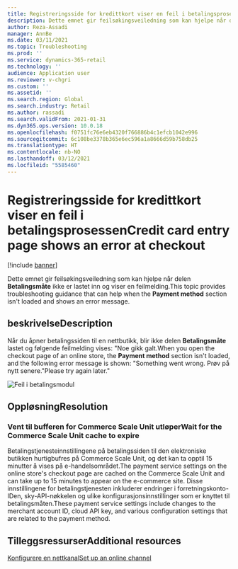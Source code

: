 ```yaml
---
title: Registreringsside for kredittkort viser en feil i betalingsprosessen
description: Dette emnet gir feilsøkingsveiledning som kan hjelpe når delen Betalingsmåte ikke er lastet inn og viser en feilmelding.
author: Reza-Assadi
manager: AnnBe
ms.date: 03/11/2021
ms.topic: Troubleshooting
ms.prod: ''
ms.service: dynamics-365-retail
ms.technology: ''
audience: Application user
ms.reviewer: v-chgri
ms.custom: ''
ms.assetid: ''
ms.search.region: Global
ms.search.industry: Retail
ms.author: rassadi
ms.search.validFrom: 2021-01-31
ms.dyn365.ops.version: 10.0.18
ms.openlocfilehash: f0751fc76e6eb4320f766886b4c1efcb1042e996
ms.sourcegitcommit: 6c108be3378b365e6ec596a1a8666d59b758db25
ms.translationtype: HT
ms.contentlocale: nb-NO
ms.lasthandoff: 03/12/2021
ms.locfileid: "5585460"
---
```

# <a name="credit-card-entry-page-shows-an-error-at-checkout"></a><span data-ttu-id="cb386-103">Registreringsside for kredittkort viser en feil i betalingsprosessen</span><span class="sxs-lookup"><span data-stu-id="cb386-103">Credit card entry page shows an error at checkout</span></span>

[!include [banner](../../includes/banner.md)]

<span data-ttu-id="cb386-104">Dette emnet gir feilsøkingsveiledning som kan hjelpe når delen **Betalingsmåte** ikke er lastet inn og viser en feilmelding.</span><span class="sxs-lookup"><span data-stu-id="cb386-104">This topic provides troubleshooting guidance that can help when the **Payment method** section isn't loaded and shows an error message.</span></span>

## <a name="description"></a><span data-ttu-id="cb386-105">beskrivelse</span><span class="sxs-lookup"><span data-stu-id="cb386-105">Description</span></span>

<span data-ttu-id="cb386-106">Når du åpner betalingssiden til en nettbutikk, blir ikke delen **Betalingsmåte** lastet og følgende feilmelding vises: "Noe gikk galt.</span><span class="sxs-lookup"><span data-stu-id="cb386-106">When you open the checkout page of an online store, the **Payment method** section isn't loaded, and the following error message is shown: "Something went wrong.</span></span> <span data-ttu-id="cb386-107">Prøv på nytt senere."</span><span class="sxs-lookup"><span data-stu-id="cb386-107">Please try again later."</span></span>

![Feil i betalingsmodul](media/payment-module-error.jpg)

## <a name="resolution"></a><span data-ttu-id="cb386-109">Oppløsning</span><span class="sxs-lookup"><span data-stu-id="cb386-109">Resolution</span></span>

### <a name="wait-for-the-commerce-scale-unit-cache-to-expire"></a><span data-ttu-id="cb386-110">Vent til bufferen for Commerce Scale Unit utløper</span><span class="sxs-lookup"><span data-stu-id="cb386-110">Wait for the Commerce Scale Unit cache to expire</span></span>

<span data-ttu-id="cb386-111">Betalingstjenesteinnstillingene på betalingssiden til den elektroniske butikken hurtigbufres på Commerce Scale Unit, og det kan ta opptil 15 minutter å vises på e-handelsområdet.</span><span class="sxs-lookup"><span data-stu-id="cb386-111">The payment service settings on the online store's checkout page are cached on the Commerce Scale Unit and can take up to 15 minutes to appear on the e-commerce site.</span></span> <span data-ttu-id="cb386-112">Disse innstillingene for betalingstjenesten inkluderer endringer i forretningskonto-IDen, sky-API-nøkkelen og ulike konfigurasjonsinnstillinger som er knyttet til betalingsmåten.</span><span class="sxs-lookup"><span data-stu-id="cb386-112">These payment service settings include changes to the merchant account ID, cloud API key, and various configuration settings that are related to the payment method.</span></span>

## <a name="additional-resources"></a><span data-ttu-id="cb386-113">Tilleggsressurser</span><span class="sxs-lookup"><span data-stu-id="cb386-113">Additional resources</span></span>

[<span data-ttu-id="cb386-114">Konfigurere en nettkanal</span><span class="sxs-lookup"><span data-stu-id="cb386-114">Set up an online channel</span></span>](../channel-setup-online.md)
